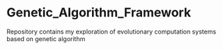 # Genetic_Algorithm_Framework
Repository contains my exploration of evolutionary computation systems based on genetic algorithm
